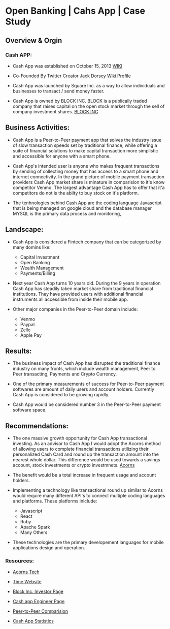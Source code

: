 # Open Banking | Cahs App | Case Study


## Overview & Orgin

### Cash APP:

* Cash App was established on October 15, 2013 [WIKI](https://en.wikipedia.org/wiki/Cash_App)

*  Co-Founded By Twitter Creator Jack Dorsey [Wiki Profile](https://en.wikipedia.org/wiki/Jack_Dorsey)

* Cash App was launched by Square Inc. as a way to allow individuals and businesses to transact / send money faster.

* Cash App is owned by BLOCK INC. BLOCK is a publically traded company that raises capital on the open stock market through the sell of company investment shares. [BLOCK INC](https://investors.block.xyz/overview/default.aspx)

## Business Activities:

* Cash App is a Peer-to-Peer payment app that solves the industry issue of slow transaction speeds set by traditional finance, while offering a suite of financial solutions to make capital transaction more simplistic and accessible for anyone with a smart phone. 

* Cash App's intended user is anyone who makes frequent transactions by sending of collecting money that has access to a smart phone and internet connectivity. In the grand picture of mobile payment transaction providers Cash App market share is minature in comparision to it's know competitor Venmo. The largest advantage Cash App has to offer that it'a competitors do not is the abilty to buy stock on it's platform. 

* The tenhnologies behind Cash App are the coding language Javascript that is being managed on google cloud and the database manager MYSQL is the primary data process and monitoring,

## Landscape:

* Cash App is considered a Fintech company that can be categorized by many domins like:
    * Capital Investment
    * Open Banking
    * Wealth Management
    * Payments/Billing

* Next year Cash App turns 10 years old. During the 9 years in operation Cash App has steadily taken market share from traditional financial institutions. They have provided users with additional financial instruments all accessible from inside their mobile app. 

* Other major companies in the Peer-to-Peer domain include:
    * Venmo
    * Paypal
    * Zelle
    * Apple Pay


## Results: 

* The business impact of Cash App has disrupted the traditional finance industry on many fronts, which include wealth management, Peer to Peer transacting, Payments and Crypto Currency.

* One of the primary measurements of success for Peer-to-Peer payment softwares are amount of daily users and account holders. Currently Cash App is considered to be growing rapidly. 

* Cash App would be considered number 3 in the Peer-to-Peer payment software space.

## Recommendations:

* The one massive growth opportunity for Cash App transactional investing. As an advisor to Cash App I would adopt the Acorns method of allowing users to complete financial transactions utilizing their personalized Cash Card and round up the transaction amount into the nearest whole dollar. This difference would be used towards a savings account, stock investments or crypto investmnets. 
[Acorns](https://www.acorns.com)

* The benefit would be a total increase in frequent usage and account holders. 


* Implementing a technology like transactional round up similar to Acorns would require many different API's to connect multiple coding languages and platforms. These platforms inlclude:
    * Javascript
    * React
    * Ruby
    * Apache Spark
    * Many Others

* These technologies are the primary developement languages for mobile applications design and operation. 

### Resources:
* [Acorns Tech](https://www.matellio.com/blog/how-to-develop-an-investment-app-like-acorns/)

* [Time Website](https://time.com/nextadvisor/credit-cards/cash-app-guide/)

* [Block Inc. Investor Page](https://block.xyz)

* [Cash.app Engineer Page](https://code.cash.app)

* [Peer-to-Peer Comparision](https://www.nerdwallet.com/article/banking/peer-to-peer-p2p-money-transfers)

* [Cash App Statistics](https://www.businessofapps.com/data/cash-app-statistics/)
